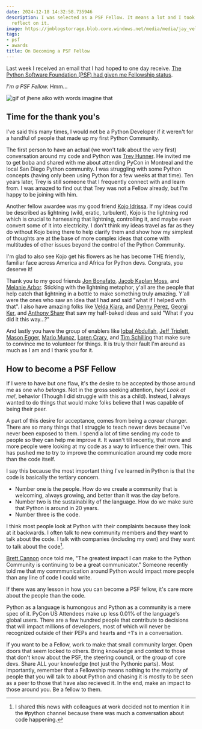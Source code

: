 ```yaml
---
date: 2024-12-18 14:32:58.735946
description: I was selected as a PSF Fellow. It means a lot and I took some time to
  reflect on it.
image: https://jmblogstorrage.blob.core.windows.net/media/media/jay_velda_afi_mario_dcus-2024.webp
tags:
- psf
- awards
title: On Becoming a PSF Fellow
---
```


Last week I received an email that I had hoped to one day receive. [The Python Software Foundation (PSF) had given me Fellowship status](https://pyfound.blogspot.com/2024/12/announcing-python-software-foundation.html).

_I'm a PSF Fellow._ Hmm...

![gif of jhene aiko with words imagine that](https://media1.tenor.com/m/RNvkPU7p-CUAAAAd/maybe-jhene-aiko.gif)

## Time for the thank you's

I've said this many times, I would not be a Python Developer if it weren't for a handful of people that made up my first Python Community.

The first person to have an actual (we won't talk about the very first) conversation around my code and Python was [Trey Hunner](https://treyhunner.com/). He invited me to get boba and shared with me about attending PyCon in Montreal and the local San Diego Python community. I was struggling with some Python concepts (having only been using Python for a few weeks at that time). Ten years later, Trey is still someone that I frequently connect with and learn from. I was amazed to find out that Trey was not a Fellow already, but I'm happy to be joining with him.

Another fellow awardee was my good friend [Kojo Idrissa](https://github.com/kojoidrissa). If my ideas could be described as lightning (wild, eratic, turbulent), Kojo is the lightning rod which is crucial to harnessing that lightning, controlling it, and maybe even convert some of it into electricity. I don't think my ideas travel as far as they do without Kojo being there to help clarify them and show how my simplest of thoughts are at the base of more complex ideas that come with multitudes of other issues beyond the control of the Python Community.

I'm glad to also see Kojo get his flowers as he has become THE friendly, familiar face across America and Africa for Python devs. Congrats, you deserve it!

Thank you to my good friends [Jon Bonafato](https://www.jonafato.com/), [Jacob Kaplan Moss](https://jacobian.org/), and [Melanie Arbor](https://melaniearbor.com/). Sticking with the lightning metaphor, y'all are the people that help catch that lightning in a bottle to make something truly amazing. Y'all were the ones who saw an idea that I had and said "what if I helped with that". I also have amazing folks like [Velda Kiara](https://veldakiara.notion.site/Velda-Kiara-46aec24028fd4e8dbdba003097c18b5b), and [Denny Perez](https://www.linkedin.com/in/dennyperez18/), [Georgi Ker](https://www.linkedin.com/in/georgiker/), and [Anthony Shaw](https://tonybaloney.github.io/) that saw my half-baked ideas and said "What if you did it this way...?"

And lastly you have the group of enablers like [Iqbal Abdullah](https://www.linkedin.com/in/iqbalabd/), [Jeff Triplett](https://jefftriplett.com/), [Mason Egger](https://mason.dev/), [Mario Munoz](https://pythonbynight.com/), [Loren Crary](https://www.linkedin.com/in/loren-crary/), and [Tim Schilling](https://www.better-simple.com/) that make sure to convince me to volunteer for things. It is truly their fault I'm around as much as I am and I thank you for it.

## How to become a PSF Fellow

If I were to have but one flaw, it's the desire to be accepted by those around me as one who _belongs_. Not in the gross seeking attention, _hey! Look at me!_, behavior (Though I did struggle with this as a child). Instead, I always wanted to do things that would make folks believe that I was capable of being their peer.

A part of this desire for acceptance, comes from being a _career_ changer. There are so many things that I struggle to teach newer devs because I've never been exposed to them. I spend a lot of time sending my code to people so they can help me improve it. It wasn't till recently, that more and more people were looking at my code as a way to influence their own. This has pushed me to try to improve the communication around my code more than the code itself.

I say this because the most important thing I've learned in Python is that the code is basically the tertiary concern.

- Number one is the people. How do we create a community that is welcoming, always growing, and better than it was the day before.
- Number two is the sustainability of the language. How do we make sure that Python is around in 20 years.
- Number three is the code.

I think most people look at Python with their complaints because they look at it backwards. I often talk to new community members and they want to talk about the code. I talk with companies (including my own) and they want to talk about the code[^1].

[Brett Cannon](https://snarky.ca/) once told me, "The greatest impact I can make to the Python Community is continuing to be a great communicator." Someone recently told me that my commmunication around Python would impact more people than any line of code I could write.

If there was any lesson in how you can become a PSF fellow, it's care more about the people than the code.

Python as a language is humongous and Python as a community is a mere spec of it. PyCon US Attendees make up less 0.01% of the language's global users. There are a few hundred people that contribute to decisions that will impact millions of developers, most of which will never be recognized outside of their PEPs and hearts and +1's in a conversation.

If you want to be a Fellow, work to make that small community larger. Open doors that seem locked to others. Bring knowledge and context to those that don't know about the PSF, the steering council, or the group of core devs. Share ALL your knowledge (not just the Pythonic parts). Most importantly, remember that a Fellowship means nothing to the majority of people that you will talk to about Python and chasing it is mostly to be seen as a peer to those that have also recieved it. In the end, make an impact to those around you. Be a fellow to them.

[^1]: I shared this news with colleagues at work decided not to mention it in the #python channel because there was much a conversation about code happening.

